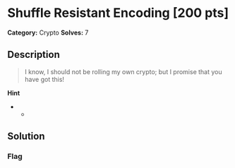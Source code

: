 # Shuffle Resistant Encoding [200 pts]

**Category:** Crypto
**Solves:** 7

## Description
>I know, I should not be rolling my own crypto; but I promise that you have got this!

**Hint**
* -

## Solution

### Flag

